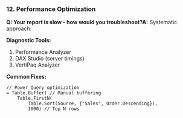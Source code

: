 ### 12. Performance Optimization

**Q: Your report is slow - how would you troubleshoot?A:** Systematic approach:

**Diagnostic Tools:**

1. Performance Analyzer
2. DAX Studio (server timings)
3. VertiPaq Analyzer

**Common Fixes:**

```Plain
// Power Query optimization
= Table.Buffer( // Manual buffering
    Table.FirstN(
        Table.Sort(Source, {"Sales", Order.Descending}),
        1000) // Top N rows
```

